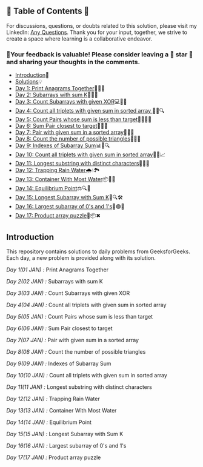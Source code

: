 ## 📜 Table of Contents 📜

For discussions, questions, or doubts related to this solution, please visit my LinkedIn: [Any Questions](https://www.linkedin.com/in/het-patel-8b110525a/). Thank you for your input, together, we strive to create a space where learning is a collaborative endeavor.

### 🔮Your feedback is valuable! Please consider leaving a 🌟 star 🌟 and sharing your thoughts in the comments.

- [Introduction](https://github.com/Hunterdii/GeeksforGeeks-POTD/blob/main/README.md)📝
- [Solutions](https://github.com/Hunterdii/GeeksforGeeks-POTD/tree/main/January%202026%20GFG%20SOLUTION)💡
- [Day 1: Print Anagrams Together](01(Jan)%20Print%20Anagrams%20Together.md)🔡👥🤝
- [Day 2: Subarrays with sum K](02(Jan)%20Subarrays%20with%20sum%20K.md)🔢➕🎯
- [Day 3: Count Subarrays with given XOR](03(Jan)%20Count%20Subarrays%20with%20given%20XOR.md)💻🔢🧮
- [Day 4: Count all triplets with given sum in sorted array ](04(Jan)%20Count%20all%20triplets%20with%20given%20sum%20in%20sorted%20array.md)🔢🔽🔍
- [Day 5: Count Pairs whose sum is less than target](05(Jan)%20Count%20Pairs%20whose%20sum%20is%20less%20than%20target.md)👫🔢👨‍💻		
- [Day 6: Sum Pair closest to target](06(Jan)%20Sum%20Pair%20closest%20to%20target.md)🎯💡🔢		
- [Day 7: Pair with given sum in a sorted array](07(Jan)%20Pair%20with%20given%20sum%20in%20a%20sorted%20array.md)🔢🧮✅	
- [Day 8: Count the number of possible triangles](08(Jan)%20Count%20the%20number%20of%20possible%20triangles.md)📐📏🧮
- [Day 9: Indexes of Subarray Sum](09(Jan)%20Indexes%20of%20Subarray%20Sum.md)📊📐🔍
- [Day 10: Count all triplets with given sum in sorted array](10(Jan)%20Count%20distinct%20elements%20in%20every%20window.md)🔢🎯📈
- [Day 11: Longest substring with distinct characters](11(Jan)%20Longest%20substring%20with%20distinct%20characters.md)🧵🔤🧠
- [Day 12: Trapping Rain Water](12(Jan)%20Trapping%20Rain%20Water.md)🌧️💧🏞️
- [Day 13: Container With Most Water](13(Jan)%20Container%20With%20Most%20Water.md)📦🌊📐
- [Day 14: Equilibrium Point](14(Jan)%20Equilibrium%20Point.md)⚖️🔍🧮
- [Day 15: Longest Subarray with Sum K](15(Jan)%20Longest%20Subarray%20with%20Sum%20K.md)🌟🔍🛠️
- [Day 16: Largest subarray of 0's and 1's](16(Jan)%20Largest%20subarray%20of%200's%20and%201's.md)🔢🟢🔴
- [Day 17: Product array puzzle](17(Jan)%20Product%20array%20puzzle.md)🧩📦✖

  
## Introduction

This repository contains solutions to daily problems from GeeksforGeeks. Each day, a new problem is provided along with its solution.

*Day 1(01 JAN) :* Print Anagrams Together

*Day 2(02 JAN) :* Subarrays with sum K 

*Day 3(03 JAN) :* Count Subarrays with given XOR 

*Day 4(04 JAN) :* Count all triplets with given sum in sorted array 

*Day 5(05 JAN) :* Count Pairs whose sum is less than target

*Day 6(06 JAN) :* Sum Pair closest to target 

*Day 7(07 JAN) :* Pair with given sum in a sorted array 

*Day 8(08 JAN) :* Count the number of possible triangles 

*Day 9(09 JAN) :* Indexes of Subarray Sum

*Day 10(10 JAN) :* Count all triplets with given sum in sorted array

*Day 11(11 JAN) :* Longest substring with distinct characters

*Day 12(12 JAN) :* Trapping Rain Water

*Day 13(13 JAN) :* Container With Most Water

*Day 14(14 JAN) :* Equilibrium Point 

*Day 15(15 JAN) :* Longest Subarray with Sum K

*Day 16(16 JAN) :* Largest subarray of 0's and 1's

*Day 17(17 JAN) :* Product array puzzle
